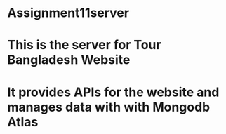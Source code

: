 # Assignment11server

# This is the server for Tour Bangladesh Website

# It provides APIs for the website and manages data with with Mongodb Atlas
